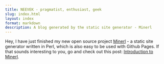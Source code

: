 ```yaml
---
title: NEEVEK - pragmatist, enthusiast, geek
slug: index.html 
layout: index 
format: markdown
description: A blog generated by the static site generator - Minerl
---
```


Hey, I have just finished my new open source project [Minerl](https://github.com/neevek/minerl) - a static site generator written in Perl, which is also easy to be used with Github Pages. If that sounds interesting to you, go and check out this post: [Introduction to Minerl](/posts/2013/06/27/introduction-to-minerl.html).
